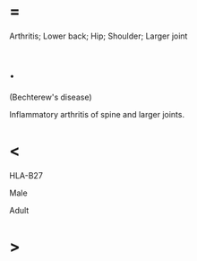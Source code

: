 # =

Arthritis; Lower back; Hip; Shoulder; Larger joint

# .

(Bechterew's disease)

Inflammatory arthritis of spine and larger joints.

# <

HLA-B27

Male

Adult

# >
